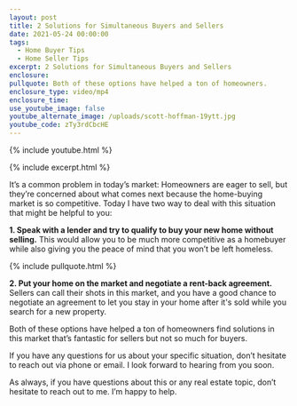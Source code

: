 ```yaml
---
layout: post
title: 2 Solutions for Simultaneous Buyers and Sellers
date: 2021-05-24 00:00:00
tags:
  - Home Buyer Tips
  - Home Seller Tips
excerpt: 2 Solutions for Simultaneous Buyers and Sellers
enclosure:
pullquote: Both of these options have helped a ton of homeowners.
enclosure_type: video/mp4
enclosure_time:
use_youtube_image: false
youtube_alternate_image: /uploads/scott-hoffman-19ytt.jpg
youtube_code: zTy3rdCbcHE
---
```

{% include youtube.html %}

{% include excerpt.html %}

It’s a common problem in today’s market: Homeowners are eager to sell, but they’re concerned about what comes next because the home-buying market is so competitive. Today I have two way to deal with this situation that might be helpful to you:

**1\. Speak with a lender and try to qualify to buy your new home without selling.** This would allow you to be much more competitive as a homebuyer while also giving you the peace of mind that you won’t be left homeless.

{% include pullquote.html %}

**2\. Put your home on the market and negotiate a rent-back agreement.** Sellers can call their shots in this market, and you have a good chance to negotiate an agreement to let you stay in your home after it's sold while you search for a new property.

Both of these options have helped a ton of homeowners find solutions in this market that’s fantastic for sellers but not so much for buyers.&nbsp;

If you have any questions for us about your specific situation, don’t hesitate to reach out via phone or email. I look forward to hearing from you soon.

As always, if you have questions about this or any real estate topic, don’t hesitate to reach out to me. I’m happy to help.
